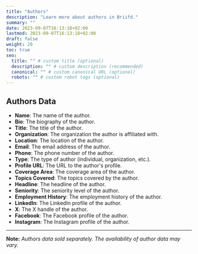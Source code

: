 ```yaml
---
title: "Authors"
description: "Learn more about authors in Briifd."
summary: ""
date: 2023-09-07T16:13:18+02:00
lastmod: 2023-09-07T16:13:18+02:00
draft: false
weight: 20
toc: true
seo:
  title: "" # custom title (optional)
  description: "" # custom description (recommended)
  canonical: "" # custom canonical URL (optional)
  robots: "" # custom robot tags (optional)
---
```


## Authors Data
- **Name**: The name of the author.
- **Bio**: The biography of the author.
- **Title**: The title of the author.
- **Organization**: The organization the author is affiliated with.
- **Location**: The location of the author.
- **Email**: The email address of the author.
- **Phone**: The phone number of the author.
- **Type**: The type of author (individual, organization, etc.).
- **Profile URL**: The URL to the author's profile.
- **Coverage Area**: The coverage area of the author.
- **Topics Covered**: The topics covered by the author.
- **Headline**: The headline of the author.
- **Seniority**: The seniority level of the author.
- **Employment History**: The employment history of the author.
- **LinkedIn**: The LinkedIn profile of the author.
- **X**: The X handle of the author.
- **Facebook**: The Facebook profile of the author.
- **Instagram**: The Instagram profile of the author.

---

**Note:** *Authors data sold separately. The availability of author data may vary.*
